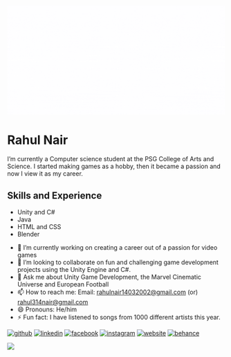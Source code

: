 ![Unity Game Development](https://github.com/Rahul-Nair14/Rahul-Nair14/blob/main/UNITY%20GAME%20DEVELOPMENT%20(1).gif)

# Rahul Nair
I’m currently a Computer science student at the PSG College of Arts and Science. I started making games as a hobby, then it became a passion and now I view it as my career.

## Skills and Experience

* Unity and C#
* Java
* HTML and CSS
* Blender

- 🔭 I’m currently working on creating a career out of a passion for video games 
- 👯 I’m looking to collaborate on fun and challenging game development projects using the Unity Engine and C#. 
- 💬 Ask me about Unity Game Development, the Marvel Cinematic Universe and European Football 
- 📫 How to reach me: Email: rahulnair14032002@gmail.com (or) rahul314nair@gmail.com 
- 😄 Pronouns: He/him 
- ⚡ Fun fact: I have listened to songs from 1000 different artists this year. 


[<img src='https://cdn.jsdelivr.net/npm/simple-icons@3.0.1/icons/github.svg' alt='github' height='40'>](https://github.com/Rahul-Nair14)  [<img src='https://cdn.jsdelivr.net/npm/simple-icons@3.0.1/icons/linkedin.svg' alt='linkedin' height='40'>](https://www.linkedin.com/in/rahul-nair-033871198//)  [<img src='https://cdn.jsdelivr.net/npm/simple-icons@3.0.1/icons/facebook.svg' alt='facebook' height='40'>](https://www.facebook.com/rahulnikobellic)  [<img src='https://cdn.jsdelivr.net/npm/simple-icons@3.0.1/icons/instagram.svg' alt='instagram' height='40'>](https://www.instagram.com/_rahul_fcb/?hl=en/)  [<img src='https://cdn.jsdelivr.net/npm/simple-icons@3.0.1/icons/icloud.svg' alt='website' height='40'>](https://rahulnair14032002.wixsite.com/website-2)  [<img src='https://cdn.jsdelivr.net/npm/simple-icons@3.0.1/icons/behance.svg' alt='behance' height='40'>](https://www.behance.net/rahulnair20)  

<img src="https://github-readme-stats.vercel.app/api?username=Rahul-Nair14&&show_icons=true&title_color=ffffff&icon_color=bb2acf&text_color=daf7dc&bg_color=151515">

